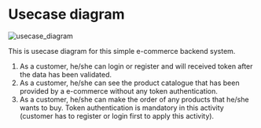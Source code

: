 # Usecase diagram

![usecase_diagram](https://user-images.githubusercontent.com/62687089/185916934-656ecff2-aad1-44ad-a5b6-1bf5076346e2.svg)

This is usecase diagram for this simple e-commerce backend system.

1. As a customer, he/she can login or register and will received token after the data has been validated.
2. As a customer, he/she can see the product catalogue that has been provided by a e-commerce without any token authentication.
3. As a customer, he/she can make the order of any products that he/she wants to buy. Token authentication is mandatory in this activity (customer has to register or login first to apply this activity).
